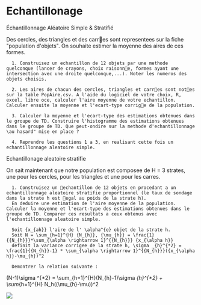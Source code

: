 # Echantillonage
Échantillonnage Aléatoire Simple & Stratifié 

Des cercles, des triangles et des carres sont representees sur la fiche "population d'objets". On
souhaite estimer la moyenne des aires de ces formes.

      1. Construisez un echantillon de 12 objets par une methode quelconque (lancer de crayons, choix raisonne, formes ayant une intersection avec une droite quelconque,...). Noter les numeros des objets choisis.

      2. Les aires de chacun des cercles, triangles et carres sont notes sur la table PopAire.csv. A l'aide du logiciel de votre choix, R, excel, libre oce, calculer l'aire moyenne de votre echantillon. Calculer ensuite la moyenne et l'ecart-type corrige de la population.

      3. Calculer la moyenne et l'ecart-type des estimations obtenues dans le groupe de TD. Construire l'histogramme des estimations obtenues dans le groupe de TD. Que peut-ondire sur la methode d'echantillonnage \au hasard" mise en place ?

      4. Reprendre les questions 1 a 3, en realisant cette fois un echantillonnage aleatoire simple.
      
Echantillonage aleatoire stratifie

On sait maintenant que notre population est composee de H = 3 strates, une pour les cercles, pour les triangles et une pour les carres.

      1. Construisez un echantillon de 12 objets en procedant a un echantillonnage aleatoire stratifie proportionnel (le taux de sondage dans la strate h est egal au poids de la strate h).
      En deduire une estimation de l'aire moyenne de la population. Calculer la moyenne et l'ecart-type des estimations obtenues dans le groupe de TD. Comparer ces resultats a ceux obtenus avec l'echantillonnage aleatoire simple.
      
      Soit {x_{ah}} l'aire de l' \alpha^{e} objet de la strate h. 
      Soit N = \sum_{h=1}^{H} {N_{h}}, {\mu_{h}} = \frac{1}{{N_{h}}}*\sum_{\alpha \rightarrow 1}^{{N_{h}}} {x_{\alpha h}}
      definit la variance corrigee de la strate h, \sigma _{h}^{*2} = \frac{1}{{N_{h}}-1} * \sum_{\alpha \rightarrow 1}^{{N_{h}}}({x_{\alpha h}}-\mu_{h})^2
      
      Demontrer la relation suivante : 
            
(N-1)\sigma ^{*2} = \sum_{h=1}^{H}(N_{h}-1)\sigma _{h}^{*2} + \sum_{h=1}^{H} N_h((\mu_{h}-\mu))^2

<img src="https://render.githubusercontent.com/render/math?math=N-1)\sigma ^{*2} = \sum_{h=1}^{H}(N_{h}-1)\sigma _{h}^{*2} + \sum_{h=1}^{H} N_h((\mu_{h}-\mu))^2">
